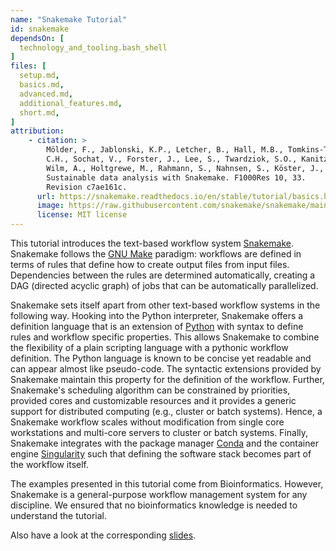 ```yaml
---
name: "Snakemake Tutorial"
id: snakemake
dependsOn: [
  technology_and_tooling.bash_shell
]
files: [
  setup.md,
  basics.md,
  advanced.md,
  additional_features.md,
  short.md,
]
attribution: 
    - citation: >
        Mölder, F., Jablonski, K.P., Letcher, B., Hall, M.B., Tomkins-Tinch,
        C.H., Sochat, V., Forster, J., Lee, S., Twardziok, S.O., Kanitz, A.,
        Wilm, A., Holtgrewe, M., Rahmann, S., Nahnsen, S., Köster, J., 2021.
        Sustainable data analysis with Snakemake. F1000Res 10, 33.
        Revision c7ae161c.
      url: https://snakemake.readthedocs.io/en/stable/tutorial/basics.html
      image: https://raw.githubusercontent.com/snakemake/snakemake/main/snakemake/report/template/logo.svg
      license: MIT license
---
```


This tutorial introduces the text-based workflow system
[Snakemake](https://snakemake.readthedocs.io). Snakemake follows the
[GNU Make](https://www.gnu.org/software/make) paradigm: workflows are
defined in terms of rules that define how to create output files from
input files. Dependencies between the rules are determined
automatically, creating a DAG (directed acyclic graph) of jobs that can
be automatically parallelized.

Snakemake sets itself apart from other text-based workflow systems in
the following way. Hooking into the Python interpreter, Snakemake offers
a definition language that is an extension of
[Python](https://www.python.org) with syntax to define rules and
workflow specific properties. This allows Snakemake to combine the
flexibility of a plain scripting language with a pythonic workflow
definition. The Python language is known to be concise yet readable and
can appear almost like pseudo-code. The syntactic extensions provided by
Snakemake maintain this property for the definition of the workflow.
Further, Snakemake\'s scheduling algorithm can be constrained by
priorities, provided cores and customizable resources and it provides a
generic support for distributed computing (e.g., cluster or batch
systems). Hence, a Snakemake workflow scales without modification from
single core workstations and multi-core servers to cluster or batch
systems. Finally, Snakemake integrates with the package manager
[Conda](https://conda.io) and the container engine
[Singularity](https://www.sylabs.io) such that defining the software
stack becomes part of the workflow itself.

The examples presented in this tutorial come from Bioinformatics.
However, Snakemake is a general-purpose workflow management system for
any discipline. We ensured that no bioinformatics knowledge is needed to
understand the tutorial.

Also have a look at the corresponding
[slides](https://slides.com/johanneskoester/snakemake-tutorial).
